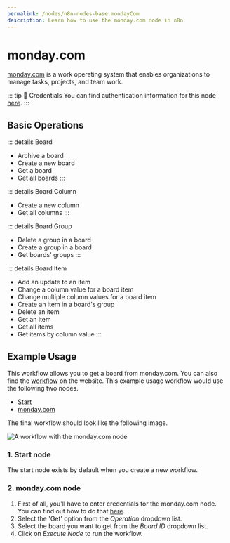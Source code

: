 ```yaml
---
permalink: /nodes/n8n-nodes-base.mondayCom
description: Learn how to use the monday.com node in n8n
---
```


# monday.com

[monday.com](https://monday.com/) is a work operating system that enables organizations to manage tasks, projects, and team work.

::: tip 🔑 Credentials
You can find authentication information for this node [here](../../../credentials/Mondaycom/README.md).
:::

## Basic Operations

::: details Board
- Archive a board
- Create a new board
- Get a board
- Get all boards
:::

::: details Board Column
- Create a new column
- Get all columns
:::

::: details Board Group
- Delete a group in a board
- Create a group in a board
- Get boards' groups
:::

::: details Board Item
- Add an update to an item
- Change a column value for a board item 
- Change multiple column values for a board item
- Create an item in a board's group
- Delete an item
- Get an item
- Get all items
- Get items by column value
:::

## Example Usage

This workflow allows you to get a board from monday.com. You can also find the [workflow](https://n8n.io/workflows/556) on the website. This example usage workflow would use the following two nodes.
- [Start](../../core-nodes/Start/README.md)
- [monday.com]()

The final workflow should look like the following image.

![A workflow with the monday.com node](./workflow.png)

### 1. Start node

The start node exists by default when you create a new workflow.

### 2. monday.com node

1. First of all, you'll have to enter credentials for the monday.com node. You can find out how to do that [here](../../../credentials/Mondaycom/README.md).
2. Select the 'Get' option from the *Operation* dropdown list.
3. Select the board you want to get from the *Board ID* dropdown list.
4. Click on *Execute Node* to run the workflow.
